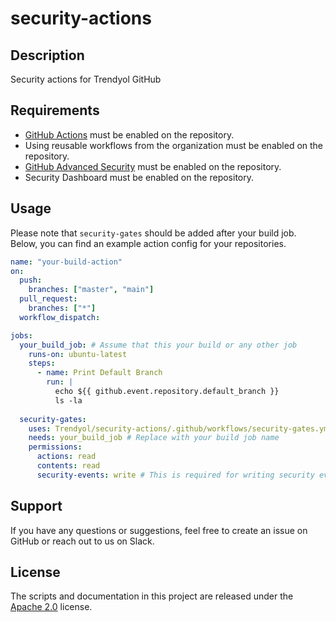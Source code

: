 # security-actions

## Description
Security actions for Trendyol GitHub

## Requirements
* [GitHub Actions](
    https://help.github.com/en/articles/about-github-actions#about-github-actions)
    must be enabled on the repository.
* Using reusable workflows from the organization must be enabled on the repository.
* [GitHub Advanced Security](https://docs.github.com/en/github/getting-started-with-github/about-github-advanced-security) must be enabled on the repository.
* Security Dashboard must be enabled on the repository.


## Usage
Please note that `security-gates` should be added after your build job. Below, you can find an example action config for your repositories.

```yaml
name: "your-build-action"
on:
  push:
    branches: ["master", "main"]
  pull_request:
    branches: ["*"]
  workflow_dispatch:

jobs:
  your_build_job: # Assume that this your build or any other job
    runs-on: ubuntu-latest
    steps:
      - name: Print Default Branch
        run: |
          echo ${{ github.event.repository.default_branch }}
          ls -la
          
  security-gates:
    uses: Trendyol/security-actions/.github/workflows/security-gates.yml@master
    needs: your_build_job # Replace with your build job name
    permissions:
      actions: read
      contents: read
      security-events: write # This is required for writing security events to built-in GitHub Security Dashboard

```

## Support
If you have any questions or suggestions, feel free to create an issue on GitHub or reach out to us on Slack.
## License
The scripts and documentation in this project are released under the [Apache 2.0](LICENSE) license.
